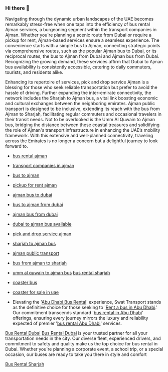 ### Hi there 👋
Navigating through the dynamic urban landscapes of the UAE becomes remarkably stress-free when one taps into the efficiency of bus rental Ajman services, a burgeoning segment within the transport companies in Ajman. Whether you're planning a scenic route from Dubai or require a pickup for rent, Ajman-based services ensure a seamless experience. The convenience starts with a simple bus to Ajman, connecting strategic points via comprehensive routes, such as the popular Ajman bus to Dubai, or its reciprocal routes, the bus to Ajman from Dubai and Ajman bus from Dubai. Recognizing the growing demand, these services affirm that Dubai to Ajman bus availability is consistently accessible, catering to daily commuters, tourists, and residents alike.

Enhancing its repertoire of services, pick and drop service Ajman is a blessing for those who seek reliable transportation but prefer to avoid the hassle of driving. Further expanding the inter-emirate connectivity, the network includes the Sharjah to Ajman bus, a vital link boosting economic and cultural exchanges between the neighboring emirates. Ajman public transport is designed to be inclusive, extending its reach with the bus from Ajman to Sharjah, facilitating regular commuters and occasional travelers in their transit needs. Not to be overlooked is the Umm Al Quwain to Ajman bus, bridging the distance between these coastal treasures and solidifying the role of Ajman's transport infrastructure in enhancing the UAE’s mobility framework. With this extensive and well-planned connectivity, traveling across the Emirates is no longer a concern but a delightful journey to look forward to.

- [bus rental ajman](https://www.swattransport.ae/ajman-bus-rental/)
- [transport companies in ajman](https://www.swattransport.ae/ajman-bus-rental/)
- [bus to ajman](https://www.swattransport.ae/ajman-bus-rental/)
- [pickup for rent ajman](https://www.swattransport.ae/ajman-bus-rental/)
- [ajman bus to dubai](https://www.swattransport.ae/ajman-bus-rental/)
- [bus to ajman from dubai](https://www.swattransport.ae/ajman-bus-rental/)
- [ajman bus from dubai](https://www.swattransport.ae/ajman-bus-rental/)
- [dubai to ajman bus available](https://www.swattransport.ae/ajman-bus-rental/)
- [pick and drop service ajman](https://www.swattransport.ae/ajman-bus-rental/)
- [sharjah to ajman bus](https://www.swattransport.ae/ajman-bus-rental/)
- [ajman public transport](https://www.swattransport.ae/ajman-bus-rental/)
- [bus from ajman to sharjah](https://www.swattransport.ae/ajman-bus-rental/)
- [umm al quwain to ajman bus](https://www.swattransport.ae/ajman-bus-rental/)
[bus rental sharjah](https://www.swattransport.ae/coaster-bus-rental-sharjah/)
- [coaster bus](https://www.swattransport.ae/coaster-bus-rental-sharjah/)
- [coaster for sale in uae](https://www.swattransport.ae/coaster-bus-rental-sharjah/)

- Elevating the '[Abu Dhabi Bus Rental](https://www.swattransport.ae/abu-dhabi-bus-rental/)' experience, Swat Transport stands as the definitive choice for those seeking to '[Rent a bus in Abu Dhabi](https://www.swattransport.ae/abu-dhabi-bus-rental/).' Our commitment transcends standard '[bus rental in Abu Dhabi](https://www.swattransport.ae/abu-dhabi-bus-rental/)' offerings, ensuring every journey mirrors the luxury and reliability expected of premier '[bus rental Abu Dhabi](https://www.swattransport.ae/abu-dhabi-bus-rental/)' services.

[Bus Rental Dubai](https://www.busrentalsharjah.ae/buses-for-rent-in-dubai/)
[Bus Rental Dubai](https://www.busrentalsharjah.ae/buses-for-rent-in-dubai/) is your trusted partner for all your transportation needs in the city. Our diverse fleet, experienced drivers, and commitment to safety and quality make us the top choice for bus rental in Dubai. Whether you're planning a corporate event, a school trip, or a special occasion, our buses are ready to take you there in style and comfort

[Bus Rental Sharjah](https://www.busrentalsharjah.ae/)




